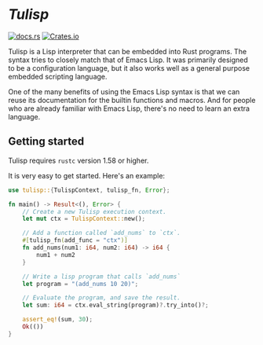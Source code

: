 # _Tulisp_

[<img alt="docs.rs" src="https://img.shields.io/docsrs/tulisp">](https://docs.rs/tulisp/latest/tulisp/)
[<img alt="Crates.io" src="https://img.shields.io/crates/v/tulisp">](https://crates.io/crates/tulisp)

Tulisp is a Lisp interpreter that can be embedded into Rust programs.  The
syntax tries to closely match that of Emacs Lisp.  It was primarily designed to
be a configuration language, but it also works well as a general purpose
embedded scripting language.

One of the many benefits of using the Emacs Lisp syntax is that we can reuse its
documentation for the builtin functions and macros.  And for people who are
already familiar with Emacs Lisp, there's no need to learn an extra language.

## Getting started

Tulisp requires `rustc` version 1.58 or higher.

It is very easy to get started.  Here's an example:

  ```rust
  use tulisp::{TulispContext, tulisp_fn, Error};

  fn main() -> Result<(), Error> {
      // Create a new Tulisp execution context.
      let mut ctx = TulispContext::new();

      // Add a function called `add_nums` to `ctx`.
      #[tulisp_fn(add_func = "ctx")]
      fn add_nums(num1: i64, num2: i64) -> i64 {
          num1 + num2
      }

      // Write a lisp program that calls `add_nums`
      let program = "(add_nums 10 20)";

      // Evaluate the program, and save the result.
      let sum: i64 = ctx.eval_string(program)?.try_into()?;

      assert_eq!(sum, 30);
      Ok(())
  }
  ```
